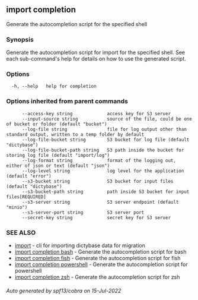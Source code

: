 ## import completion

Generate the autocompletion script for the specified shell

### Synopsis

Generate the autocompletion script for import for the specified shell.
See each sub-command's help for details on how to use the generated script.


### Options

```
  -h, --help   help for completion
```

### Options inherited from parent commands

```
      --access-key string             access key for S3 server
      --input-source string           source of the file, could be one of bucket or folder (default "bucket")
      --log-file string               file for log output other than standard output, written to a temp folder by default
      --log-file-bucket string        S3 bucket for log file (default "dictybase")
      --log-file-bucket-path string   S3 path inside the bucket for storing log file (default "import/log")
      --log-format string             format of the logging out, either of json or text (default "json")
      --log-level string              log level for the application (default "error")
      --s3-bucket string              S3 bucket for input files (default "dictybase")
      --s3-bucket-path string         path inside S3 bucket for input files[REQUIRED]
      --s3-server string              S3 server endpoint (default "minio")
      --s3-server-port string         S3 server port
      --secret-key string             secret key for S3 server
```

### SEE ALSO

* [import](import.md)	 - cli for importing dictybase data for migration
* [import completion bash](import_completion_bash.md)	 - Generate the autocompletion script for bash
* [import completion fish](import_completion_fish.md)	 - Generate the autocompletion script for fish
* [import completion powershell](import_completion_powershell.md)	 - Generate the autocompletion script for powershell
* [import completion zsh](import_completion_zsh.md)	 - Generate the autocompletion script for zsh

###### Auto generated by spf13/cobra on 15-Jul-2022

